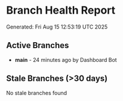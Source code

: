 # Branch Health Report
Generated: Fri Aug 15 12:53:19 UTC 2025

## Active Branches
- **main** - 24 minutes ago by Dashboard Bot

## Stale Branches (>30 days)
No stale branches found
